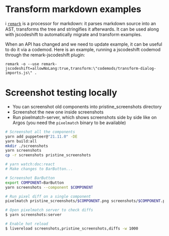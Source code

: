 # Transform markdown examples

:information_source: [`remark`][remark] is a processor for markdown: it parses markdown source into an AST,
transforms the tree and stringifies it afterwards. It can be used along with
jscodeshift to automatically migrate and transform examples.

When an API has changed and we need to update example, it can be useful to do it via a codemod. Here
is an example, running a jscodeshift codemod through the remark-jscodeshift plugin:

```
remark -o --use remark-jscodeshift=allowNoLang:true,transform:\"codemods/transform-dialog-imports.js\" .
```

[remark]: https://github.com/remarkjs/remark

# Screenshot testing locally

* You can screenshot old components into pristine_screenshots directory
* Screenshot the new one inside screenshots
* Run pixelmatch-server, which shows screenshots side by side like on Argos (you need the `pixelmatch` binary to be available)

```bash
# Screenshot all the components
yarn add puppeteer@"21.11.0" -DE
yarn build:all
mkdir ./screenshots
yarn screenshots
cp -r screenshots pristine_screenshots

# yarn watch:doc:react
# Make changes to BarButton...

# Screenshot BarButton
export COMPONENT=BarButton
yarn screenshots --component $COMPONENT

# Run pixel diff on a single component
pixelmatch pristine_screenshots/$COMPONENT.png screenshots/$COMPONENT.png diff/$COMPONENT.png 0.1

# Open pixelmatch server to check diffs
$ yarn screenshots:server

# Enable hot reload
$ livereload screenshots,pristine_screenshots,diffs -w 1000
```
